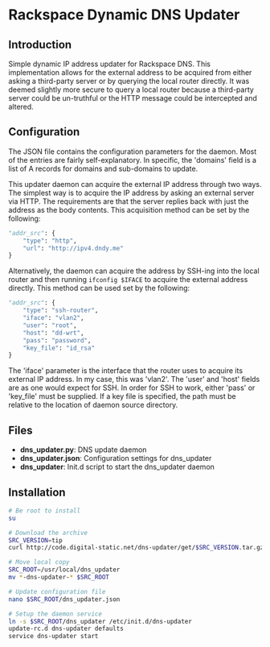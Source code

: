 # Rackspace Dynamic DNS Updater #

## Introduction ##

Simple dynamic IP address updater for Rackspace DNS. This implementation allows
for the external address to be acquired from either asking a third-party server
or by querying the local router directly. It was deemed slightly more secure to
query a local router because a third-party server could be un-truthful or the
HTTP message could be intercepted and altered.


## Configuration ##

The JSON file contains the configuration parameters for the daemon. Most of the
entries are fairly self-explanatory. In specific, the 'domains' field is a list
of A records for domains and sub-domains to update.

This updater daemon can acquire the external IP address through two ways. The
simplest way is to acquire the IP address by asking an external server via HTTP.
The requirements are that the server replies back with just the address as the
body contents. This acquisition method can be set by the following:
```python
"addr_src": {
    "type": "http",
    "url": "http://ipv4.dndy.me"
}
```

Alternatively, the daemon can acquire the address by SSH-ing into the local
router and then running ```ifconfig $IFACE``` to acquire the external address
directly. This method can be used set by the following:
```python
"addr_src": {
    "type": "ssh-router",
    "iface": "vlan2",
    "user": "root",
    "host": "dd-wrt",
    "pass": "password",
    "key_file": "id_rsa"
}
```

The 'iface' parameter is the interface that the router uses to acquire its
external IP address. In my case, this was 'vlan2'. The 'user' and 'host' fields
are as one would expect for SSH. In order for SSH to work, either 'pass' or
'key_file' must be supplied. If a key file is specified, the path must be
relative to the location of daemon source directory.


## Files ##

* **dns_updater.py**: DNS update daemon
* **dns_updater.json**: Configuration settings for dns_updater
* **dns_updater**: Init.d script to start the dns_updater daemon


## Installation ##

```bash
# Be root to install
su

# Download the archive
SRC_VERSION=tip
curl http://code.digital-static.net/dns-updater/get/$SRC_VERSION.tar.gz | tar -zxv

# Move local copy
SRC_ROOT=/usr/local/dns_updater
mv *-dns-updater-* $SRC_ROOT

# Update configuration file
nano $SRC_ROOT/dns_updater.json

# Setup the daemon service
ln -s $SRC_ROOT/dns_updater /etc/init.d/dns-updater
update-rc.d dns-updater defaults
service dns-updater start
```